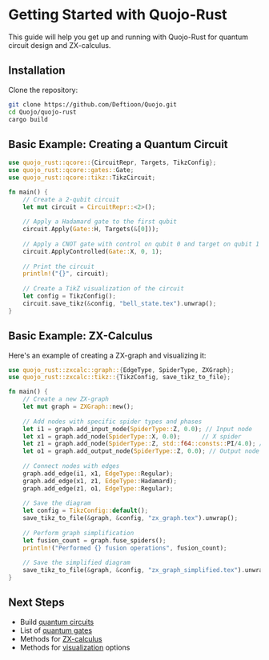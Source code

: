 # Getting Started with Quojo-Rust

This guide will help you get up and running with Quojo-Rust for quantum circuit design and ZX-calculus.

## Installation

Clone the repository:

```bash
git clone https://github.com/Deftioon/Quojo.git
cd Quojo/quojo-rust
cargo build
```

## Basic Example: Creating a Quantum Circuit

```rust
use quojo_rust::qcore::{CircuitRepr, Targets, TikzConfig};
use quojo_rust::qcore::gates::Gate;
use quojo_rust::qcore::tikz::TikzCircuit;

fn main() {
    // Create a 2-qubit circuit
    let mut circuit = CircuitRepr::<2>();
    
    // Apply a Hadamard gate to the first qubit
    circuit.Apply(Gate::H, Targets(&[0]));
    
    // Apply a CNOT gate with control on qubit 0 and target on qubit 1
    circuit.ApplyControlled(Gate::X, 0, 1);
    
    // Print the circuit
    println!("{}", circuit);
    
    // Create a TikZ visualization of the circuit
    let config = TikzConfig();
    circuit.save_tikz(&config, "bell_state.tex").unwrap();
}
```

## Basic Example: ZX-Calculus

Here's an example of creating a ZX-graph and visualizing it:

```rust
use quojo_rust::zxcalc::graph::{EdgeType, SpiderType, ZXGraph};
use quojo_rust::zxcalc::tikz::{TikzConfig, save_tikz_to_file};

fn main() {
    // Create a new ZX-graph
    let mut graph = ZXGraph::new();
    
    // Add nodes with specific spider types and phases
    let i1 = graph.add_input_node(SpiderType::Z, 0.0); // Input node
    let x1 = graph.add_node(SpiderType::X, 0.0);      // X spider
    let z1 = graph.add_node(SpiderType::Z, std::f64::consts::PI/4.0); // Z spider with π/4 phase
    let o1 = graph.add_output_node(SpiderType::Z, 0.0); // Output node
    
    // Connect nodes with edges
    graph.add_edge(i1, x1, EdgeType::Regular);
    graph.add_edge(x1, z1, EdgeType::Hadamard);
    graph.add_edge(z1, o1, EdgeType::Regular);
    
    // Save the diagram
    let config = TikzConfig::default();
    save_tikz_to_file(&graph, &config, "zx_graph.tex").unwrap();
    
    // Perform graph simplification
    let fusion_count = graph.fuse_spiders();
    println!("Performed {} fusion operations", fusion_count);
    
    // Save the simplified diagram
    save_tikz_to_file(&graph, &config, "zx_graph_simplified.tex").unwrap();
}
```


## Next Steps

- Build [quantum circuits](circuits.md)
- List of [quantum gates](gates.md)
- Methods for [ZX-calculus](zx-calculus.md)
- Methods for [visualization](visualization.md) options
